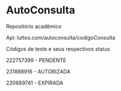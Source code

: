 # AutoConsulta
Repositório acadêmico

Api: luttos.com/autoconsulta/codigoConsulta

Códigos de teste e seus respectivos status

222757399 - PENDENTE

231888916 - AUTORIZADA

220689741 - EXPIRADA


